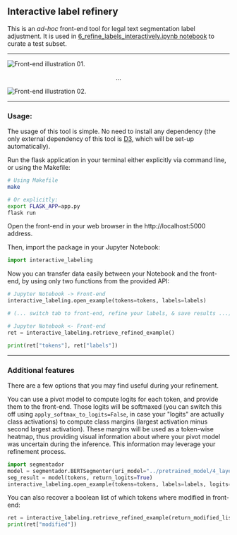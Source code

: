 
## Interactive label refinery
This is an *ad-hoc* front-end tool for legal text segmentation label adjustment. It is used in [6_refine_labels_interactively.ipynb notebook](../6_refine_labels_interactively.ipynb) to curate a test subset.

---

<img src="./images/refinery_img_01.png" alt="Front-end illustration 01."></img>
<p align="center">...</p>
<img src="./images/refinery_img_02.png" alt="Front-end illustration 02."></img>

---

### Usage:
The usage of this tool is simple. No need to install any dependency (the only external dependency of this tool is [D3](https://d3js.org/), which will be set-up automatically).

Run the flask application in your terminal either explicitly via command line, or using the Makefile:
```bash
# Using Makefile
make

# Or explicitly:
export FLASK_APP=app.py
flask run
```

Open the front-end in your web browser in the http://localhost:5000 address.

Then, import the package in your Jupyter Notebook:
```python
import interactive_labeling
```

Now you can transfer data easily between your Notebook and the front-end, by using only two functions from the provided API:
```python
# Jupyter Notebook -> Front-end
interactive_labeling.open_example(tokens=tokens, labels=labels)

# (... switch tab to front-end, refine your labels, & save results ...)

# Jupyter Notebook <- Front-end
ret = interactive_labeling.retrieve_refined_example()

print(ret["tokens"], ret["labels"])
```

---

### Additional features
There are a few options that you may find useful during your refinement.

You can use a pivot model to compute logits for each token, and provide them to the front-end. Those logits will be softmaxed (you can switch this off using `apply_softmax_to_logits=False`, in case your "logits" are actually class activations) to compute class margins (largest activation minus second largest activation). These margins will be used as a token-wise heatmap, thus providing visual information about where your pivot model was uncertain during the inference. This information may leverage your refinement process.
```python
import segmentador
model = segmentador.BERTSegmenter(uri_model="../pretrained_model/4_layer_model")
seg_result = model(tokens, return_logits=True)
interactive_labeling.open_example(tokens=tokens, labels=labels, logits=seg_result.logits)
```

You can also recover a boolean list of which tokens where modified in front-end:
```python
ret = interactive_labeling.retrieve_refined_example(return_modified_list=True)
print(ret["modified"])
```